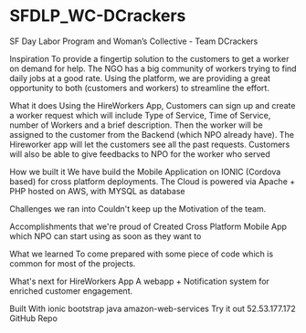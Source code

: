 # SFDLP_WC-DCrackers
SF Day Labor Program and Woman’s Collective - Team DCrackers

Inspiration
To provide a fingertip solution to the customers to get a worker on demand for help. The NGO has a big community of workers trying to find daily jobs at a good rate. Using the platform, we are providing a great opportunity to both (customers and workers) to streamline the effort.

What it does
Using the HireWorkers App, Customers can sign up and create a worker request which will include Type of Service, Time of Service, number of Workers and a brief description. Then the worker will be assigned to the customer from the Backend (which NPO already have). The Hireworker app will let the customers see all the past requests. Customers will also be able to give feedbacks to NPO for the worker who served

How we built it
We have build the Mobile Application on IONIC (Cordova based) for cross platform deployments. The Cloud is powered via Apache + PHP hosted on AWS, with MYSQL as database

Challenges we ran into
Couldn't keep up the Motivation of the team.

Accomplishments that we're proud of
Created Cross Platform Mobile App which NPO can start using as soon as they want to

What we learned
To come prepared with some piece of code which is common for most of the projects.

What's next for HireWorkers App
A webapp + Notification system for enriched customer engagement.

Built With
ionic
bootstrap
java
amazon-web-services
Try it out
 52.53.177.172
 GitHub Repo
